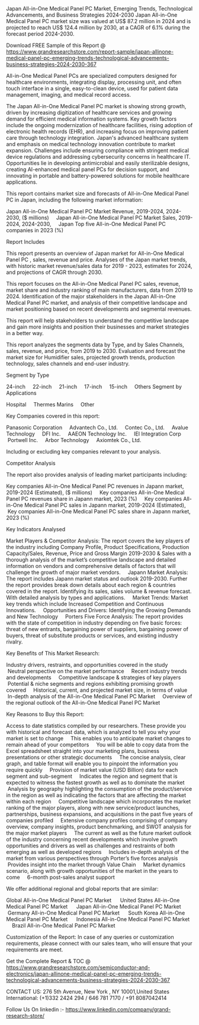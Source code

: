 Japan All-in-One Medical Panel PC Market, Emerging Trends, Technological Advancements, and Business Strategies 2024-2030
Japan All-in-One Medical Panel PC market size was valued at US$ 87.2 million in 2024 and is projected to reach US$ 124.4 million by 2030, at a CAGR of 6.1% during the forecast period 2024-2030.

Download FREE Sample of this Report @ https://www.grandresearchstore.com/report-sample/japan-allinone-medical-panel-pc-emerging-trends-technological-advancements-business-strategies-2024-2030-367

All-in-One Medical Panel PCs are specialized computers designed for healthcare environments, integrating display, processing unit, and often touch interface in a single, easy-to-clean device, used for patient data management, imaging, and medical record access.

The Japan All-in-One Medical Panel PC market is showing strong growth, driven by increasing digitization of healthcare services and growing demand for efficient medical information systems. Key growth factors include the ongoing modernization of healthcare facilities, rising adoption of electronic health records (EHR), and increasing focus on improving patient care through technology integration. Japan's advanced healthcare system and emphasis on medical technology innovation contribute to market expansion. Challenges include ensuring compliance with stringent medical device regulations and addressing cybersecurity concerns in healthcare IT. Opportunities lie in developing antimicrobial and easily sterilizable designs, creating AI-enhanced medical panel PCs for decision support, and innovating in portable and battery-powered solutions for mobile healthcare applications.

This report contains market size and forecasts of All-in-One Medical Panel PC in Japan, including the following market information:

Japan All-in-One Medical Panel PC Market Revenue, 2019-2024, 2024-2030, ($ millions)
    Japan All-in-One Medical Panel PC Market Sales, 2019-2024, 2024-2030,
    Japan Top five All-in-One Medical Panel PC companies in 2023 (%)

Report Includes

This report presents an overview of Japan market for All-in-One Medical Panel PC , sales, revenue and price. Analyses of the Japan market trends, with historic market revenue/sales data for 2019 - 2023, estimates for 2024, and projections of CAGR through 2030.

This report focuses on the All-in-One Medical Panel PC sales, revenue, market share and industry ranking of main manufacturers, data from 2019 to 2024. Identification of the major stakeholders in the Japan All-in-One Medical Panel PC market, and analysis of their competitive landscape and market positioning based on recent developments and segmental revenues.

This report will help stakeholders to understand the competitive landscape and gain more insights and position their businesses and market strategies in a better way.

This report analyzes the segments data by Type, and by Sales Channels, sales, revenue, and price, from 2019 to 2030. Evaluation and forecast the market size for Humidifier sales, projected growth trends, production technology, sales channels and end-user industry.

Segment by Type

24-inch
    22-inch
    21-inch
    17-inch
    15-inch
    Others
Segment by Applications

Hospital
    Thermes Marins
    Other

Key Companies covered in this report:

Panasonic Corporation
    Advantech Co., Ltd.
    Contec Co., Ltd.
    Avalue Technology
    DFI Inc.
    AAEON Technology Inc.
    IEI Integration Corp
    Portwell Inc.
    Arbor Technology
    Axiomtek Co., Ltd.

Including or excluding key companies relevant to your analysis.

Competitor Analysis

The report also provides analysis of leading market participants including:

Key companies All-in-One Medical Panel PC revenues in Japann market, 2019-2024 (Estimated), ($ millions)
    Key companies All-in-One Medical Panel PC revenues share in Japann market, 2023 (%)
    Key companies All-in-One Medical Panel PC sales in Japann market, 2019-2024 (Estimated),
    Key companies All-in-One Medical Panel PC sales share in Japann market, 2023 (%)

Key Indicators Analysed

Market Players & Competitor Analysis: The report covers the key players of the industry including Company Profile, Product Specifications, Production Capacity/Sales, Revenue, Price and Gross Margin 2019-2030 & Sales with a thorough analysis of the market’s competitive landscape and detailed information on vendors and comprehensive details of factors that will challenge the growth of major market vendors.
    Japann Market Analysis: The report includes Japann market status and outlook 2019-2030. Further the report provides break down details about each region & countries covered in the report. Identifying its sales, sales volume & revenue forecast. With detailed analysis by types and applications.
    Market Trends: Market key trends which include Increased Competition and Continuous Innovations.
    Opportunities and Drivers: Identifying the Growing Demands and New Technology
    Porters Five Force Analysis: The report provides with the state of competition in industry depending on five basic forces: threat of new entrants, bargaining power of suppliers, bargaining power of buyers, threat of substitute products or services, and existing industry rivalry.

Key Benefits of This Market Research:

Industry drivers, restraints, and opportunities covered in the study
    Neutral perspective on the market performance
    Recent industry trends and developments
    Competitive landscape & strategies of key players
    Potential & niche segments and regions exhibiting promising growth covered
    Historical, current, and projected market size, in terms of value
    In-depth analysis of the All-in-One Medical Panel PC Market
    Overview of the regional outlook of the All-in-One Medical Panel PC Market

Key Reasons to Buy this Report:

Access to date statistics compiled by our researchers. These provide you with historical and forecast data, which is analyzed to tell you why your market is set to change
    This enables you to anticipate market changes to remain ahead of your competitors
    You will be able to copy data from the Excel spreadsheet straight into your marketing plans, business presentations or other strategic documents
    The concise analysis, clear graph, and table format will enable you to pinpoint the information you require quickly
    Provision of market value (USD Billion) data for each segment and sub-segment
    Indicates the region and segment that is expected to witness the fastest growth as well as to dominate the market
    Analysis by geography highlighting the consumption of the product/service in the region as well as indicating the factors that are affecting the market within each region
    Competitive landscape which incorporates the market ranking of the major players, along with new service/product launches, partnerships, business expansions, and acquisitions in the past five years of companies profiled
    Extensive company profiles comprising of company overview, company insights, product benchmarking, and SWOT analysis for the major market players
    The current as well as the future market outlook of the industry concerning recent developments which involve growth opportunities and drivers as well as challenges and restraints of both emerging as well as developed regions
    Includes in-depth analysis of the market from various perspectives through Porter’s five forces analysis
    Provides insight into the market through Value Chain
    Market dynamics scenario, along with growth opportunities of the market in the years to come
    6-month post-sales analyst support

We offer additional regional and global reports that are similar:

Global All-in-One Medical Panel PC Market 
    United States All-in-One Medical Panel PC Market 
    Japan All-in-One Medical Panel PC Market 
    Germany All-in-One Medical Panel PC Market 
    South Korea All-in-One Medical Panel PC Market 
    Indonesia All-in-One Medical Panel PC Market 
    Brazil All-in-One Medical Panel PC Market

Customization of the Report: In case of any queries or customization requirements, please connect with our sales team, who will ensure that your requirements are meet.

Get the Complete Report & TOC @ https://www.grandresearchstore.com/semiconductor-and-electronics/japan-allinone-medical-panel-pc-emerging-trends-technological-advancements-business-strategies-2024-2030-367

CONTACT US:
276 5th Avenue, New York , NY 10001,United States
International: (+1)332 2424 294 / 646 781 7170 / +91 8087042414

Follow Us On linkedin :- https://www.linkedin.com/company/grand-research-store/
